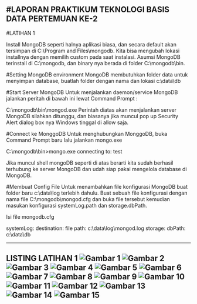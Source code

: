 #LAPORAN PRAKTIKUM TEKNOLOGI BASIS DATA PERTEMUAN KE-2
---
#LATIHAN 1

Install MongoDB seperti halnya aplikasi biasa, dan secara default akan tersimpan di C:\Program and Files\mongodb. Kita bisa mengubah lokasi installnya dengan memilih custom pada saat instalasi. Asumsi MongoDB terinstall di C:\mongodb, dan binary nya berada di folder C:\mongodb\bin.

#Setting MongoDB environment
MongoDB membutuhkan folder data untuk menyimpan database, buatlah folder dengan nama dan lokasi c:\data\db

#Start Server MongoDB
Untuk menjalankan daemon/service MongoDB jalankan peritah di bawah ini lewat Command Prompt :

C:\mongodb\bin\mongod.exe
Perintah diatas akan menjalankan server MongoDB silahkan ditunggu, dan biasanya jika muncul pop up Security Alert dialog box nya Windows tinggal di allow saja.

#Connect ke MonggoDB
Untuk menghubungkan MonggoDB, buka Command Prompt baru lalu jalankan mongo.exe

C:\mongodb\bin>mongo.exe
connecting to: test
>
Jika muncul shell mongoDB seperti di atas berarti kita sudah berhasil terhubung ke server MongoDB dan udah siap pakai mengelola database di MongoDB.


 
#Membuat Config File
Untuk menambahkan file konfigurasi MongoDB buat folder baru c:\data\log terlebih dahulu. Buat sebuah file konfigurasi dengan nama file C:\mongodb\mongod.cfg dan buka file tersebut kemudian masukan konfigurasi systemLog.path dan storage.dbPath.

Isi file mongodb.cfg

systemLog:
    destination: file
    path: c:\data\log\mongod.log
storage:
    dbPath: c:\data\db



---
LISTING LATIHAN 1
![Gambar 1](Screenshot_1.png)
![Gambar 2](Screenshot_2.png)
![Gambar 3](Screenshot_3.png) ![Gambar 4](Screenshot_4.png) ![Gambar 5](Screenshot_5.png) ![Gambar 6](Screenshot_6.png)
![Gambar 7](Screenshot_7.png) ![Gambar 8](Screenshot_8.png) ![Gambar 9](Screenshot_9.png) ![Gambar 10](Screenshot_10.png) ![Gambar 11](Screenshot_11.png) ![Gambar 12](Screenshot_12.png) ![Gambar 13](Screenshot_13.png) ![Gambar 14](Screenshot_14.png) ![Gambar 15](Screenshot_28.png)
---